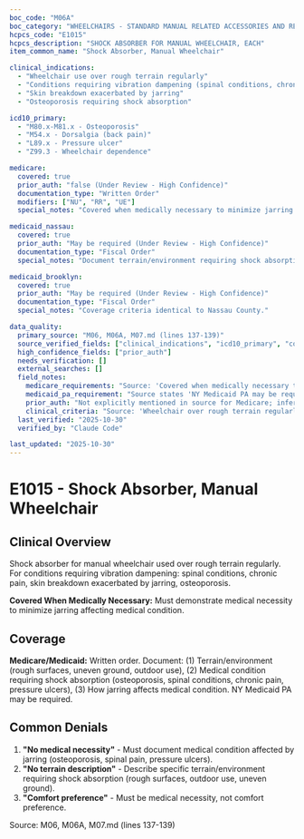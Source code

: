 ```yaml
---
boc_code: "M06A"
boc_category: "WHEELCHAIRS - STANDARD MANUAL RELATED ACCESSORIES AND REPAIRS"
hcpcs_code: "E1015"
hcpcs_description: "SHOCK ABSORBER FOR MANUAL WHEELCHAIR, EACH"
item_common_name: "Shock Absorber, Manual Wheelchair"

clinical_indications:
  - "Wheelchair use over rough terrain regularly"
  - "Conditions requiring vibration dampening (spinal conditions, chronic pain)"
  - "Skin breakdown exacerbated by jarring"
  - "Osteoporosis requiring shock absorption"

icd10_primary:
  - "M80.x-M81.x - Osteoporosis"
  - "M54.x - Dorsalgia (back pain)"
  - "L89.x - Pressure ulcer"
  - "Z99.3 - Wheelchair dependence"

medicare:
  covered: true
  prior_auth: "false (Under Review - High Confidence)"
  documentation_type: "Written Order"
  modifiers: ["NU", "RR", "UE"]
  special_notes: "Covered when medically necessary to minimize jarring affecting medical condition. Terrain/environment description required. Medical reason for shock absorption."

medicaid_nassau:
  covered: true
  prior_auth: "May be required (Under Review - High Confidence)"
  documentation_type: "Fiscal Order"
  special_notes: "Document terrain/environment requiring shock absorption. Medical reason. NY Medicaid PA may be required."

medicaid_brooklyn:
  covered: true
  prior_auth: "May be required (Under Review - High Confidence)"
  documentation_type: "Fiscal Order"
  special_notes: "Coverage criteria identical to Nassau County."

data_quality:
  primary_source: "M06, M06A, M07.md (lines 137-139)"
  source_verified_fields: ["clinical_indications", "icd10_primary", "covered", "documentation_type", "modifiers"]
  high_confidence_fields: ["prior_auth"]
  needs_verification: []
  external_searches: []
  field_notes:
    medicare_requirements: "Source: 'Covered when medically necessary to minimize jarring affecting medical condition; terrain/environment description, medical reason for shock absorption' - Direct quote from source lines 137-139."
    medicaid_pa_requirement: "Source states 'NY Medicaid PA may be required' - indicating prior auth may be needed but not definitive requirement."
    prior_auth: "Not explicitly mentioned in source for Medicare; inferred from absence which is typical for standard wheelchair accessories."
    clinical_criteria: "Source: 'Wheelchair over rough terrain regularly; conditions requiring vibration dampening (spinal conditions, chronic pain); skin breakdown exacerbated by jarring; osteoporosis' - ICD-10 codes M80.x-M81.x, M54.x, L89.x, Z99.3 directly correspond to these indications."
  last_verified: "2025-10-30"
  verified_by: "Claude Code"

last_updated: "2025-10-30"
---
```


# E1015 - Shock Absorber, Manual Wheelchair

## Clinical Overview

Shock absorber for manual wheelchair used over rough terrain regularly. For conditions requiring vibration dampening: spinal conditions, chronic pain, skin breakdown exacerbated by jarring, osteoporosis.

**Covered When Medically Necessary:** Must demonstrate medical necessity to minimize jarring affecting medical condition.

## Coverage

**Medicare/Medicaid:** Written order. Document: (1) Terrain/environment (rough surfaces, uneven ground, outdoor use), (2) Medical condition requiring shock absorption (osteoporosis, spinal conditions, chronic pain, pressure ulcers), (3) How jarring affects medical condition. NY Medicaid PA may be required.

## Common Denials

1. **"No medical necessity"** - Must document medical condition affected by jarring (osteoporosis, spinal pain, pressure ulcers).
2. **"No terrain description"** - Describe specific terrain/environment requiring shock absorption (rough surfaces, outdoor use, uneven ground).
3. **"Comfort preference"** - Must be medical necessity, not comfort preference.

Source: M06, M06A, M07.md (lines 137-139)
